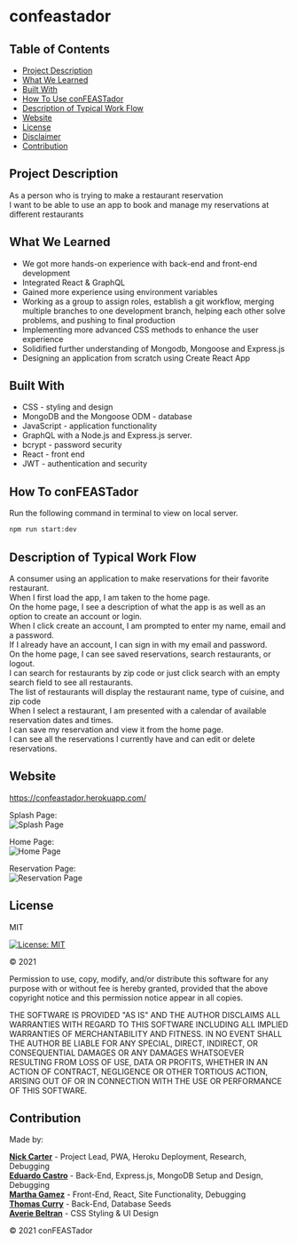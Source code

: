 # confeastador

## Table of Contents

- [Project Description](#project-description)
- [What We Learned](#what-we-learned)
- [Built With](#built-with)
- [How To Use conFEASTador](#how-to-confeastador)
- [Description of Typical Work Flow](#description-of-typical-work-flow)
- [Website](#website)
- [License](#license)
- [Disclaimer](#disclaimer)
- [Contribution](#contribution)

## Project Description

As a person who is trying to make a restaurant reservation</br>
I want to be able to use an app to book and manage my reservations at different restaurants

## What We Learned

- We got more hands-on experience with back-end and front-end development
- Integrated React & GraphQL
- Gained more experience using environment variables
- Working as a group to assign roles, establish a git workflow, merging multiple branches to one development branch, helping each other solve problems, and pushing to final production
- Implementing more advanced CSS methods to enhance the user experience
- Solidified further understanding of Mongodb, Mongoose and Express.js
- Designing an application from scratch using Create React App

## Built With

- CSS - styling and design
- MongoDB and the Mongoose ODM - database
- JavaScript - application functionality
- GraphQL with a Node.js and Express.js server.
- bcrypt - password security
- React - front end
- JWT - authentication and security

## How To conFEASTador

Run the following command in terminal to view on local server.

```bash
npm run start:dev
```

## Description of Typical Work Flow

A consumer using an application to make reservations for their favorite restaurant.</br>
When I first load the app, I am taken to the home page.</br>
On the home page, I see a description of what the app is as well as an option to create an account or login.</br>
When I click create an account, I am prompted to enter my name, email and a password. </br>
If I already have an account, I can sign in with my email and password. </br>
On the home page, I can see saved reservations, search restaurants, or logout. </br>
I can search for restaurants by zip code or just click search with an empty search field to see all restaurants.</br>
The list of restaurants will display the restaurant name, type of cuisine, and zip code</br>
When I select a restaurant, I am presented with a calendar of available reservation dates and times.</br>
I can save my reservation and view it from the home page.</br>
I can see all the reservations I currently have and can edit or delete reservations.</br>

## Website

https://confeastador.herokuapp.com/

Splash Page:\
![Splash Page](https://user-images.githubusercontent.com/73920328/120909475-2c16e480-c63b-11eb-81b9-3a15013940e5.png)

Home Page:\
![Home Page](https://user-images.githubusercontent.com/73920328/120909521-76986100-c63b-11eb-8749-95e07087bb9f.png)

Reservation Page:\
![Reservation Page](https://user-images.githubusercontent.com/73920328/120909536-9465c600-c63b-11eb-89c9-a7822a012299.png)

## License

MIT

[![License: MIT](https://img.shields.io/badge/License-MIT-yellow.svg)](https://opensource.org/licenses/MIT)

&copy; 2021

Permission to use, copy, modify, and/or distribute this software for any purpose with or without fee is hereby granted, provided that the above copyright notice and this permission notice appear in all copies.

THE SOFTWARE IS PROVIDED "AS IS" AND THE AUTHOR DISCLAIMS ALL WARRANTIES WITH REGARD TO THIS SOFTWARE INCLUDING ALL IMPLIED WARRANTIES OF MERCHANTABILITY AND FITNESS. IN NO EVENT SHALL THE AUTHOR BE LIABLE FOR ANY SPECIAL, DIRECT, INDIRECT, OR CONSEQUENTIAL DAMAGES OR ANY DAMAGES WHATSOEVER RESULTING FROM LOSS OF USE, DATA OR PROFITS, WHETHER IN AN ACTION OF CONTRACT, NEGLIGENCE OR OTHER TORTIOUS ACTION, ARISING OUT OF OR IN CONNECTION WITH THE USE OR PERFORMANCE OF THIS SOFTWARE.

## Contribution

Made by:

**[Nick Carter](https://github.com/NickolausCarter)** - Project Lead, PWA, Heroku Deployment, Research, Debugging\
**[Eduardo Castro](https://github.com/mambru82)** - Back-End, Express.js, MongoDB Setup and Design, Debugging\
**[Martha Gamez](https://github.com/marth121)** - Front-End, React, Site Functionality, Debugging\
**[Thomas Curry](https://github.com/curryduz)** - Back-End, Database Seeds\
**[Averie Beltran](https://github.com/averiebeltran)** - CSS Styling & UI Design

&copy; 2021 conFEASTador
